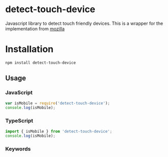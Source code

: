 # detect-touch-device
Javascript library to detect touch friendly devices. This is a wrapper for the implementation from
[mozilla](https://developer.mozilla.org/en-US/docs/Web/HTTP/Browser_detection_using_the_user_agent)

# Installation
`npm install detect-touch-device`

## Usage
### JavaScript
```javascript
var isMobile = require('detect-touch-device');
console.log(isMobile);
```
### TypeScript
```typescript
import { isMobile } from 'detect-touch-device';
console.log(isMobile);
```

### Keywords
